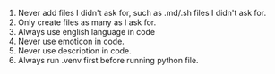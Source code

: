 1. Never add files I didn't ask for, such as .md/.sh files I didn't ask for.
2. Only create files as many as I ask for.
3. Always use english language in code 
4. Never use emoticon in code.
5. Never use description in code.
6. Always run .venv first before running python file.
